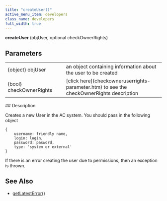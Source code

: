 ```yaml
---
title: "createUser()"
active_menu_item: developers
class_name: developers
full_width: true
---
```



**createUser** (objUser, optional checkOwnerRights)

## Parameters

<table>
<tr>
<td width="183">
{object} objUser

</td>
<td width="15">
</td>
<td width="682">
an object containing information about the user to be created

</td>
</tr>
<tr>
<td width="183">
{bool} checkOwnerRights

</td>
<td width="15">
</td>
<td width="682">
[click here](checkowneruserrights-parameter.htm) to see the checkOwnerRights description

</td>
</tr>
</table>
## Description

Creates a new User in the AC system. You should pass in the following object

    {
        username: friendly name, 
        login: login, 
        password: pasword, 
        type: 'system or external'
    }
     
   

If there is an error creating the user due to permissions, then an exception is thrown.

## See Also

 - [getLatestError()](../../ssj-object/miscellaneous/getlatesterror)

